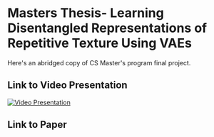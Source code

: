 # Masters Thesis- Learning Disentangled Representations of Repetitive Texture Using VAEs

Here's an abridged copy of CS Master's program final project.  

## Link to Video Presentation
[![Video Presentation](https://img.youtube.com/vi/0s-ID0SF0Xc/0.jpg)](https://www.youtube.com/watch?v=0s-ID0SF0Xc)

## Link to Paper